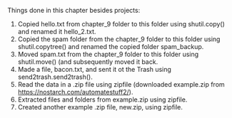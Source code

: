Things done in this chapter besides projects:
1. Copied hello.txt from chapter_9 folder to this folder using shutil.copy()
   and renamed it hello_2.txt.
2. Copied the spam folder from the chapter_9 folder to this folder using
   shutil.copytree() and renamed the copied folder spam_backup.
3. Moved spam.txt from the chapter_9 folder to this folder using shutil.move()
   (and subsequently moved it back.
4. Made a file, bacon.txt, and sent it ot the Trash using 
   send2trash.send2trash().
5. Read the data in a .zip file using zipfile (downloaded example.zip from
   <https://nostarch.com/automatestuff2/>).
6. Extracted files and folders from example.zip using zipfile.
7. Created another example .zip file, new.zip, using zipfile.